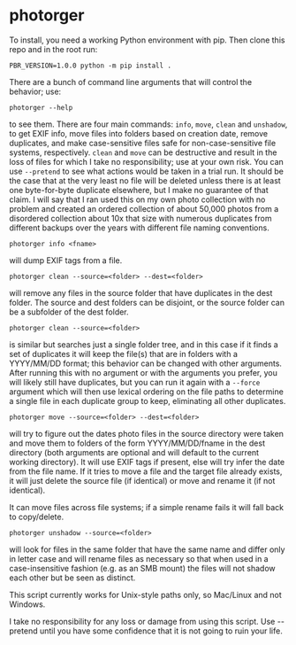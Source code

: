 # photorger

To install, you need a working Python environment with pip. Then clone this repo and in the root run:

    PBR_VERSION=1.0.0 python -m pip install .

There are a bunch of command line arguments that will control the behavior; use:

    photorger --help
    
to see them. There are four main commands: `info`, `move`, `clean` and `unshadow`, to get EXIF info, move files into folders based on creation date, remove duplicates, and make case-sensitive files safe for non-case-sensitive file systems, respectively. `clean` and `move` can be destructive and result in the loss of files for which I take no responsibility; use at your own risk. You can use `--pretend` to see what actions would be taken in a trial run. It should be the case that at the very least no file will be deleted unless there is at least one byte-for-byte duplicate elsewhere, but I make no guarantee of that claim. I will say that I ran used this on my own photo collection with no problem and created an ordered collection of about 50,000 photos from a disordered collection about 10x that size with numerous duplicates from different backups over the years with different file naming conventions.

    photorger info <fname>
    
will dump EXIF tags from a file.

    photorger clean --source=<folder> --dest=<folder>
    
will remove any files in the source folder that have duplicates in the dest folder. The source and dest folders can be disjoint, or the source folder can be a subfolder of the dest folder.

    photorger clean --source=<folder>
    
is similar but searches just a single folder tree, and in this case if it finds a set of duplicates it will keep the file(s) that are in folders with a YYYY/MM/DD format; this behavior can be changed with other arguments. After running this with no argument or with the arguments you prefer, you will likely still have duplicates, but you can run it again with a `--force` argument which will then use lexical ordering on the file paths to determine a single file in each duplicate group to keep, eliminating all other duplicates.

    photorger move --source=<folder> --dest=<folder>
    
will try to figure out the dates photo files in the source directory were taken and move them to folders of the form YYYY/MM/DD/fname in the dest directory (both arguments are optional and will default to the current working directory). It will use EXIF tags if present, else will try infer the date from the file name. If it tries to move a file and the target file already exists, it will just delete the source file (if identical) or move and rename it (if not identical).

It can move files across file systems; if a simple rename fails it will fall back to copy/delete.

    photorger unshadow --source=<folder>

will look for files in the same folder that have the same name and differ only in letter case and will rename files as necessary so that when used in a case-insensitive fashion (e.g. as an SMB mount) the files will not shadow each other but be seen as distinct.

This script currently works for Unix-style paths only, so Mac/Linux and not Windows. 

I take no responsibility for any loss or damage from using this script. Use --pretend until you have some confidence that it is not going to ruin your life.

